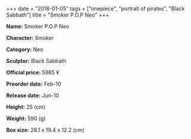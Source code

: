+++
date = "2018-01-05"
tags = ["onepiece", "portrait of pirates", "Black Sabbath"]
title = "Smoker P.O.P Neo"
+++

**Name:** Smoker P.O.P Neo

**Character:** Smoker

**Category:** Neo 

**Sculptor:** Black Sabbath

**Official price:** 5985 ¥

**Preorder date:** Feb-10

**Release date:** Jun-10

**Height:** 25 (cm)

**Weight:** 590 (g)

**Box size:** 28.1 x 19.4 x 12.2 (cm)


